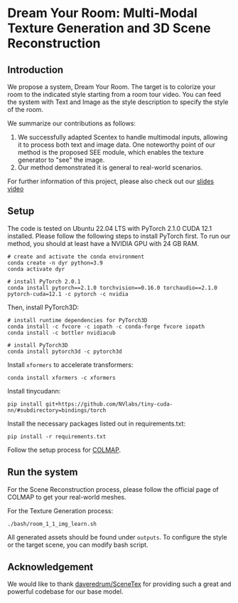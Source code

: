 # Dream Your Room: Multi-Modal Texture Generation and 3D Scene Reconstruction

## Introduction

We propose a system, Dream Your Room. The target is to colorize your room to the indicated style starting from a room tour video. You can feed the system with Text and Image as the style description to specify the style of the room.

We summarize our contributions as follows:
1. We successfully adapted Scentex to handle multimodal inputs, allowing it to process both text and image data. One noteworthy point of our method is the proposed SEE module, which enables the texture generator to "see" the image.
2. Our method demonstrated it is general to real-world scenarios.


For further information of this project, please also check out our 
[slides](https://docs.google.com/presentation/d/14A82o6Mwug3DDvPUK2WIOwWNPNpti8ZJ6PWi2dua5Jc/edit?usp=sharing)
[video](https://youtu.be/d7lcYxTi6v4)

## Setup

The code is tested on Ubuntu 22.04 LTS with PyTorch 2.1.0 CUDA 12.1 installed. Please follow the following steps to install PyTorch first. To run our method, you should at least have a NVIDIA GPU with 24 GB RAM.

```shell
# create and activate the conda environment
conda create -n dyr python=3.9
conda activate dyr

# install PyTorch 2.0.1
conda install pytorch==2.1.0 torchvision==0.16.0 torchaudio==2.1.0 pytorch-cuda=12.1 -c pytorch -c nvidia
```

Then, install PyTorch3D:

```shell
# install runtime dependencies for PyTorch3D
conda install -c fvcore -c iopath -c conda-forge fvcore iopath
conda install -c bottler nvidiacub

# install PyTorch3D
conda install pytorch3d -c pytorch3d
```

Install `xformers` to accelerate transformers:

```shell
conda install xformers -c xformers
```

Install tinycudann:

```shell
pip install git+https://github.com/NVlabs/tiny-cuda-nn/#subdirectory=bindings/torch
```

Install the necessary packages listed out in requirements.txt:

```shell
pip install -r requirements.txt
```

Follow the setup process for [COLMAP](https://github.com/colmap/colmap).

## Run the system

For the Scene Reconstruction process, please follow the official page of COLMAP to get your real-world meshes.

For the Texture Generation process:
```shell
./bash/room_1_1_img_learn.sh
```

All generated assets should be found under `outputs`. To configure the style or the target scene, you can modify bash script.


## Acknowledgement

We would like to thank [daveredrum/SceneTex](https://github.com/daveredrum/SceneTex) for providing such a great and powerful codebase for our base model.

